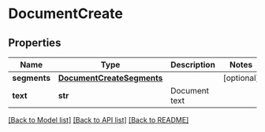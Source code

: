 # DocumentCreate

## Properties
Name | Type | Description | Notes
------------ | ------------- | ------------- | -------------
**segments** | [**DocumentCreateSegments**](DocumentCreateSegments.md) |  | [optional] 
**text** | **str** | Document text | 

[[Back to Model list]](../README.md#documentation-for-models) [[Back to API list]](../README.md#documentation-for-api-endpoints) [[Back to README]](../README.md)


